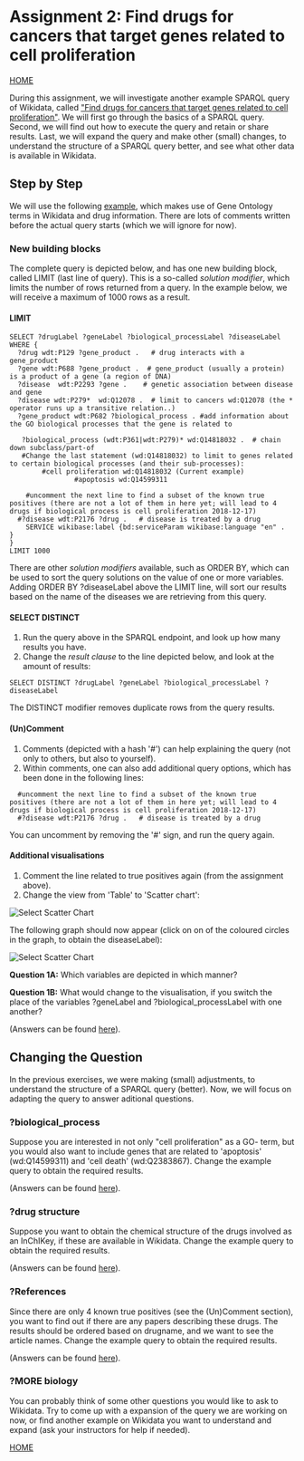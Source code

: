 Assignment 2: Find drugs for cancers that target genes related to cell proliferation
=================

[HOME](https://bigcat-um.github.io/SPARQLTutorialBioSB2019/)

During this assignment, we will investigate another example SPARQL query of Wikidata, called ["Find drugs for cancers that target genes related to cell proliferation"](https://www.wikidata.org/wiki/Wikidata:SPARQL_query_service/queries/examples#Find_drugs_for_cancers_that_target_genes_related_to_cell_proliferation). We will first go through the basics of a SPARQL query. Second, we will find out how to execute the query and retain or share results. Last, we will expand the query and make other (small) changes, to understand the structure of a SPARQL query better, and see what other data is available in Wikidata.

## Step by Step

We will use the following [example](https://www.wikidata.org/wiki/Wikidata:SPARQL_query_service/queries/examples#Find_drugs_for_cancers_that_target_genes_related_to_cell_proliferation), which makes use of Gene Ontology terms in Wikidata and drug information. There are lots of comments written before the actual query starts (which we will ignore for now).

### New building blocks
The complete query is depicted below, and has one new building block, called LIMIT (last line of query). This is a so-called _solution modifier_, which limits the number of rows returned from a query. In the example below, we will receive a maximum of 1000 rows as a result.

#### LIMIT
```SPARQL
SELECT ?drugLabel ?geneLabel ?biological_processLabel ?diseaseLabel
WHERE {
  ?drug wdt:P129 ?gene_product .   # drug interacts with a gene_product
  ?gene wdt:P688 ?gene_product .  # gene_product (usually a protein) is a product of a gene (a region of DNA)
  ?disease	wdt:P2293 ?gene .    # genetic association between disease and gene
  ?disease wdt:P279*  wd:Q12078 .  # limit to cancers wd:Q12078 (the * operator runs up a transitive relation..)
  ?gene_product wdt:P682 ?biological_process . #add information about the GO biological processes that the gene is related to 
  
   ?biological_process (wdt:P361|wdt:P279)* wd:Q14818032 .  # chain down subclass/part-of
   #Change the last statement (wd:Q14818032) to limit to genes related to certain biological processes (and their sub-processes):
  		#cell proliferation wd:Q14818032 (Current example)
                #apoptosis wd:Q14599311

    #uncomment the next line to find a subset of the known true positives (there are not a lot of them in here yet; will lead to 4 drugs if biological process is cell proliferation 2018-12-17)
  #?disease wdt:P2176 ?drug . 	# disease is treated by a drug
  	SERVICE wikibase:label {bd:serviceParam wikibase:language "en" .	}
}
LIMIT 1000
```

There are other _solution modifiers_ available, such as ORDER BY, which can be used to sort the query solutions on the value of one or more variables. Adding ORDER BY ?diseaseLabel above the LIMIT line, will sort our results based on the name of the diseases we are retrieving from this query.

#### SELECT DISTINCT

1. Run the query above in the SPARQL endpoint, and look up how many results you have.
1. Change the _result clause_ to the line depicted below, and look at the amount of results:

```SPARQL
SELECT DISTINCT ?drugLabel ?geneLabel ?biological_processLabel ?diseaseLabel
```

The DISTINCT modifier removes duplicate rows from the query results.

#### (Un)Comment

1. Comments (depicted with a hash '#') can help explaining the query (not only to others, but also to yourself).
1. Within comments, one can also add additional query options, which has been done in the following lines:

```SPARQL
  #uncomment the next line to find a subset of the known true positives (there are not a lot of them in here yet; will lead to 4 drugs if biological process is cell proliferation 2018-12-17)
  #?disease wdt:P2176 ?drug . 	# disease is treated by a drug
```
You can uncomment by removing the '#' sign, and run the query again.

#### Additional visualisations

1. Comment the line related to true positives again (from the assignment above).
1. Change the view from 'Table' to 'Scatter chart':

![Select Scatter Chart](../Images/Scatter_chart_example2.jpg)

The following graph should now appear (click on on of the coloured circles in the graph, to obtain the diseaseLabel):

![Select Scatter Chart](../Images/Scatter_chart_visualisation_example2.JPG)


**Question 1A:** Which variables are depicted in which manner? 

**Question 1B:** What would change to the visualisation, if you switch the place of the variables ?geneLabel and  ?biological_processLabel with one another?

(Answers can be found [here](../Answers/AnswersAssignment2.md)). 


## Changing the Question

In the previous exercises, we were making (small) adjustments, to understand the structure of a SPARQL query (better). Now, we will focus on adapting the query to answer aditional questions.

### ?biological_process

Suppose you are interested in not only "cell proliferation" as a GO- term, but you would also want to include genes that are related to 'apoptosis' (wd:Q14599311) and 'cell death' (wd:Q2383867). Change the example query to obtain the required results.

(Answers can be found [here](../Answers/AnswersAssignment2.md)). 


### ?drug structure

Suppose you want to obtain the chemical structure of the drugs involved as an InChIKey, if these are available in Wikidata. Change the example query to obtain the required results.

(Answers can be found [here](../Answers/AnswersAssignment2.md)). 

### ?References

Since there are only 4 known true positives (see the (Un)Comment section), you want to find out if there are any papers describing these drugs. The results should be ordered based on drugname, and we want to see the article names. Change the example query to obtain the required results.

(Answers can be found [here](../Answers/AnswersAssignment2.md)). 


### ?MORE biology

You can probably think of some other questions you would like to ask to Wikidata. Try to come up with a expansion of the query we are working on now, or find another example on Wikidata you want to understand and expand (ask your instructors for help if needed).

[HOME](https://bigcat-um.github.io/SPARQLTutorialBioSB2019/)
